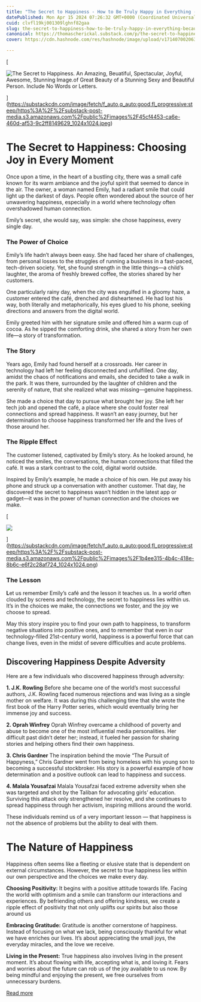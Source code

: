 ```yaml
---
title: "The Secret to Happiness - How to Be Truly Happy in Everything - Because Happiness Is A Choice"
datePublished: Mon Apr 15 2024 07:26:32 GMT+0000 (Coordinated Universal Time)
cuid: clvfl19kj001309lghnf82gaa
slug: the-secret-to-happiness-how-to-be-truly-happy-in-everything-because-happiness-is-a-choice
canonical: https://thomascherickal.substack.com/p/the-secret-to-happiness-how-to-be
cover: https://cdn.hashnode.com/res/hashnode/image/upload/v1714070020634/bbbdf122-db96-4fc3-a5f7-2f2e4b616d9c.jpeg

---
```


[

![The Secret to Happiness. An Amazing, Beuatiful, Spectacular, Joyful, Awesome, Stunning Image.of Great Beauty of a Stunning Sexy and Beautiful Person. Include No Words or Letters.](https://substackcdn.com/image/fetch/w_1456,c_limit,f_auto,q_auto:good,fl_progressive:steep/https%3A%2F%2Fsubstack-post-media.s3.amazonaws.com%2Fpublic%2Fimages%2F45cf4453-ca6e-460d-af53-9c2ff8149629_1024x1024.jpeg "The Secret to Happiness. An Amazing, Beuatiful, Spectacular, Joyful, Awesome, Stunning Image.of Great Beauty of a Stunning Sexy and Beautiful Person. Include No Words or Letters.")



](https://substackcdn.com/image/fetch/f_auto,q_auto:good,fl_progressive:steep/https%3A%2F%2Fsubstack-post-media.s3.amazonaws.com%2Fpublic%2Fimages%2F45cf4453-ca6e-460d-af53-9c2ff8149629_1024x1024.jpeg)

**The Secret to Happiness: Choosing Joy in Every Moment**
=========================================================

Once upon a time, in the heart of a bustling city, there was a small café known for its warm ambiance and the joyful spirit that seemed to dance in the air. The owner, a woman named Emily, had a radiant smile that could light up the darkest of days. People often wondered about the source of her unwavering happiness, especially in a world where technology often overshadowed human connection.

Emily’s secret, she would say, was simple: she chose happiness, every single day.

### **The Power of Choice**

Emily’s life hadn’t always been easy. She had faced her share of challenges, from personal losses to the struggles of running a business in a fast-paced, tech-driven society. Yet, she found strength in the little things—a child’s laughter, the aroma of freshly brewed coffee, the stories shared by her customers.

One particularly rainy day, when the city was engulfed in a gloomy haze, a customer entered the café, drenched and disheartened. He had lost his way, both literally and metaphorically, his eyes glued to his phone, seeking directions and answers from the digital world.

Emily greeted him with her signature smile and offered him a warm cup of cocoa. As he sipped the comforting drink, she shared a story from her own life—a story of transformation.

### **The Story**

Years ago, Emily had found herself at a crossroads. Her career in technology had left her feeling disconnected and unfulfilled. One day, amidst the chaos of notifications and emails, she decided to take a walk in the park. It was there, surrounded by the laughter of children and the serenity of nature, that she realized what was missing—genuine happiness.

She made a choice that day to pursue what brought her joy. She left her tech job and opened the café, a place where she could foster real connections and spread happiness. It wasn’t an easy journey, but her determination to choose happiness transformed her life and the lives of those around her.

### **The Ripple Effect**

The customer listened, captivated by Emily’s story. As he looked around, he noticed the smiles, the conversations, the human connections that filled the café. It was a stark contrast to the cold, digital world outside.

Inspired by Emily’s example, he made a choice of his own. He put away his phone and struck up a conversation with another customer. That day, he discovered the secret to happiness wasn’t hidden in the latest app or gadget—it was in the power of human connection and the choices we make.

[

![](https://cdn.hashnode.com/res/hashnode/image/upload/v1714070019413/c0b614db-aa11-4f0f-b6bd-7d9dae84eb31.jpeg)



](https://substackcdn.com/image/fetch/f_auto,q_auto:good,fl_progressive:steep/https%3A%2F%2Fsubstack-post-media.s3.amazonaws.com%2Fpublic%2Fimages%2F1b4ee315-4b4c-418e-8b6c-e6f2c28af724_1024x1024.png)

### The Lesson

**L**et us remember Emily’s café and the lesson it teaches us. In a world often clouded by screens and technology, the secret to happiness lies within us. It’s in the choices we make, the connections we foster, and the joy we choose to spread.

May this story inspire you to find your own path to happiness, to transform negative situations into positive ones, and to remember that even in our technology-filled 21st-century world, happiness is a powerful force that can change lives, even in the midst of severe difficulties and acute problems.

Discovering Happiness Despite Adversity
---------------------------------------

Here are a few individuals who discovered happiness through adversity:

**1\. J.K. Rowling** Before she became one of the world’s most successful authors, J.K. Rowling faced numerous rejections and was living as a single mother on welfare. It was during this challenging time that she wrote the first book of the Harry Potter series, which would eventually bring her immense joy and success.

**2\. Oprah Winfrey** Oprah Winfrey overcame a childhood of poverty and abuse to become one of the most influential media personalities. Her difficult past didn’t deter her; instead, it fueled her passion for sharing stories and helping others find their own happiness.

**3\. Chris Gardner** The inspiration behind the movie “The Pursuit of Happyness,” Chris Gardner went from being homeless with his young son to becoming a successful stockbroker. His story is a powerful example of how determination and a positive outlook can lead to happiness and success.

**4\. Malala Yousafzai** Malala Yousafzai faced extreme adversity when she was targeted and shot by the Taliban for advocating girls’ education. Surviving this attack only strengthened her resolve, and she continues to spread happiness through her activism, inspiring millions around the world.

These individuals remind us of a very important lesson — that happiness is not the absence of problems but the ability to deal with them.

The Nature of Happiness
=======================

Happiness often seems like a fleeting or elusive state that is dependent on external circumstances. However, the secret to true happiness lies within our own perspective and the choices we make every day.

**Choosing Positivity:** It begins with a positive attitude towards life. Facing the world with optimism and a smile can transform our interactions and experiences. By befriending others and offering kindness, we create a ripple effect of positivity that not only uplifts our spirits but also those around us

**Embracing Gratitude:** Gratitude is another cornerstone of happiness. Instead of focusing on what we lack, being consciously thankful for what we have enriches our lives. It’s about appreciating the small joys, the everyday miracles, and the love we receive.

**Living in the Present:** True happiness also involves living in the present moment. It’s about flowing with life, accepting what is, and loving it. Fears and worries about the future can rob us of the joy available to us now. By being mindful and enjoying the present, we free ourselves from unnecessary burdens.

[Read more](https://thomascherickal.substack.com/p/the-secret-to-happiness-how-to-be)